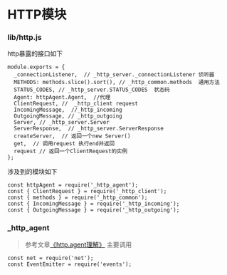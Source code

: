 # HTTP模块

### lib/http.js

http暴露的接口如下

```
module.exports = {
  _connectionListener,  // _http_server._connectionListener 侦听器
  METHODS: methods.slice().sort(), // _http_common.methods  通用方法
  STATUS_CODES, // _http_server.STATUS_CODES  状态码
  Agent: httpAgent.Agent,  //代理
  ClientRequest, //  _http_client request
  IncomingMessage,  //_http_incoming
  OutgoingMessage, // _http_outgoing
  Server, // _http_server.Server
  ServerResponse,  // _http_server.ServerResponse
  createServer,  // 返回一个new Server()
  get,  // 调用request 执行end并返回
  request // 返回一个ClientRequest的实例
};

```

涉及到的模块如下

```ecmascript 6
const httpAgent = require('_http_agent');
const { ClientRequest } = require('_http_client');
const { methods } = require('_http_common');
const { IncomingMessage } = require('_http_incoming');
const { OutgoingMessage } = require('_http_outgoing');
```

### _http_agent
> 参考文章[《http.agent理解》](https://www.jianshu.com/p/cf8ce464c8a0)
主要调用
```ecmascript 6
const net = require('net');
const EventEmitter = require('events');
```

